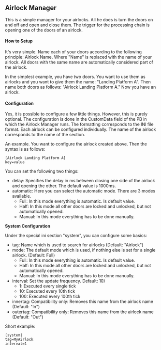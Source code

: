 ## Airlock Manager

This is a simple manager for your airlocks. All he does is turn the doors on and off and open and close them. The 
trigger for the processing chain is opening one of the doors of an airlock.

#### How to Setup

It's very simple. Name each of your doors according to the following principle: Airlock Name. Where "Name" is 
replaced with the name of your airlock. All doors with the same name are automatically considered part of the 
airlock.

In the simplest example, you have two doors. You want to use them as airlocks and you want to give them the 
name: "Landing Platform A". Then name both doors as follows: "Airlock Landing Platform A." Now you have an airlock.

#### Configuration

Yes, it is possible to configure a few little things. However, this is purely optional. The configuration is done 
in the CustomData field of the PB in which the Airlock Manager runs. The formatting corresponds to the INI file 
format. Each airlock can be configured individually. The name of the airlock corresponds to the name of the section.

An example. You want to configure the airlock created above. Then the syntax is as follows:
```
[Airlock Landing Platform A]
key=value
```

You can set the following two things:

* delay: Specifies the delay in ms between closing one side of the airlock and opening the other. The default value is 1000ms.
* automatic: Here you can select the automatic mode. There are 3 modes available.
  * Full: In this mode everything is automatic. Is default value.
  * Half: In this mode all other doors are locked and unlocked, but not automatically opened. 
  * Manual: In this mode everything has to be done manually.

**System Configuration**

Under the special ini section "system", you can configure some basics:

* tag: Name which is used to search for airlocks (Default: "Airlock")
* mode: The default mode which is used, if nothing else is set for a single airlock. (Default: Full)
  * Full: In this mode everything is automatic. Is default value.
  * Half: In this mode all other doors are locked and unlocked, but not automatically opened. 
  * Manual: In this mode everything has to be done manually.
* interval: Set the update frequency. Default: 10)
  * 1: Executed every single tick
  * 10: Executed every 10th tick
  * 100: Executed every 100th tick
* innertag: Compatibility only: Removes this name from the airlock name (Default: "In")
* outertag: Compatibility only: Removes this name from the airlock name (Default: "Out")

Short example:
```
[system]
tag=MyAirlock
interval=1
```
